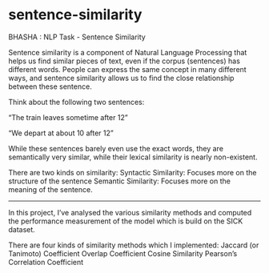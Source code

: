 # sentence-similarity
BHASHA :  NLP Task - Sentence Similarity 

Sentence similarity is a component of Natural Language Processing that helps us find similar pieces of text, even if the corpus (sentences) has different words. People can express the same concept in many different ways, and sentence similarity allows us to find the close relationship between these sentence.

Think about the following two sentences:

“The train leaves sometime after 12”

“We depart at about 10 after 12”

While these sentences barely even use the exact words, they are semantically very similar, while their lexical similarity is nearly non-existent.

There are two kinds on similarity:
Syntactic Similarity: Focuses more on the structure of the sentence
Semantic Similarity: Focuses more on the meaning of the sentence.

----------------------------------------------------------------------------------------------------------------------------------------------------

In this project, I’ve analysed the various similarity methods and computed the performance measurement of the model which is build on the SICK dataset.

There are four kinds of similarity methods which I implemented:
Jaccard (or Tanimoto) Coefficient
Overlap Coefficient
Cosine Similarity
Pearson’s Correlation Coefficient
